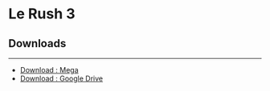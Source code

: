 # Le Rush 3

## Downloads
------------
- [Download : Mega](https://mega.nz/#!RgM02IoK!O1juExJHEf_OxqISlNriyjRpAG9JajcXoWgloRfoOvs) 
- [Download : Google Drive](https://drive.google.com/open?id=1eEdrO0D3ehP1gElWKlt0V0BzGyBtZCUJ)
